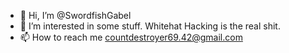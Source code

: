 - 👋 Hi, I’m @SwordfishGabel
- 👀 I’m interested in some stuff. Whitehat Hacking is the real shit.
- 📫 How to reach me countdestroyer69.42@gmail.com


